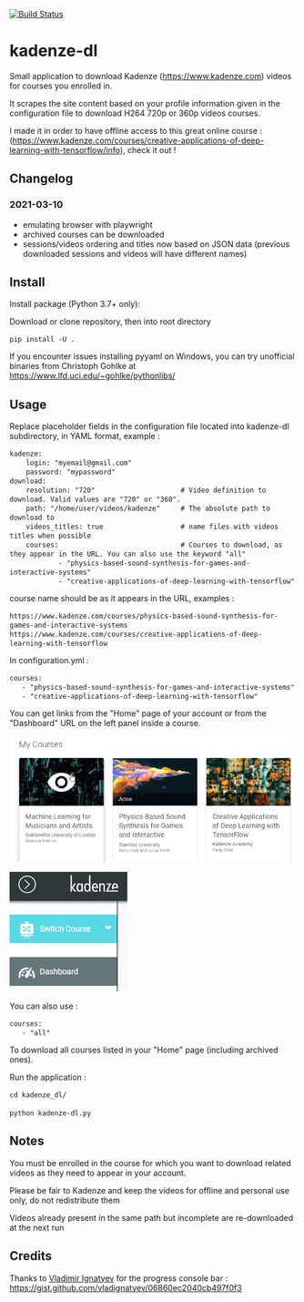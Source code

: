 [![Build Status](https://travis-ci.org/Gaarv/kadenze-dl.svg?branch=master)](https://travis-ci.org/Gaarv/kadenze-dl)

kadenze-dl
===

Small application to download Kadenze (https://www.kadenze.com) videos for courses you enrolled in.

It scrapes the site content based on your profile information given in the configuration file to download H264 720p or 360p videos courses.

I made it in order to have offline access to this great online course : (https://www.kadenze.com/courses/creative-applications-of-deep-learning-with-tensorflow/info), check it out !


Changelog
---

### 2021-03-10

- emulating browser with playwright
- archived courses can be downloaded
- sessions/videos ordering and titles now based on JSON data (previous downloaded sessions and videos will have different names)


Install
---

Install package (Python 3.7+ only):

Download or clone repository, then into root directory

    pip install -U .

If you encounter issues installing pyyaml on Windows, you can try unofficial binaries from Christoph Gohlke at https://www.lfd.uci.edu/~gohlke/pythonlibs/


Usage 
---

Replace placeholder fields in the configuration file located into kadenze-dl subdirectory, in YAML format, example :

    kadenze:
        login: "myemail@gmail.com"
        password: "mypassword"
    download:
        resolution: "720"                     # Video definition to download. Valid values are "720" or "360".
        path: "/home/user/videos/kadenze"     # The absolute path to download to
        videos_titles: true                   # name files with videos titles when possible
        courses:                              # Courses to download, as they appear in the URL. You can also use the keyword "all"
                - "physics-based-sound-synthesis-for-games-and-interactive-systems"
                - "creative-applications-of-deep-learning-with-tensorflow"


course name should be as it appears in the URL, examples :

    https://www.kadenze.com/courses/physics-based-sound-synthesis-for-games-and-interactive-systems
    https://www.kadenze.com/courses/creative-applications-of-deep-learning-with-tensorflow

In configuration.yml :
    
    courses:
       - "physics-based-sound-synthesis-for-games-and-interactive-systems"
       - "creative-applications-of-deep-learning-with-tensorflow"

You can get links from the "Home" page of your account or from the "Dashboard" URL on the left panel inside a course.

![Home](./images/kadenze1.png)

![Dashboard](./images/kadenze2.png)

You can also use :

    courses:
       - "all"

To download all courses listed in your "Home" page (including archived ones).

Run the application :

    cd kadenze_dl/

	python kadenze-dl.py


Notes
---
You must be enrolled in the course for which you want to download related videos as they need to appear in your account. 

Please be fair to Kadenze and keep the videos for offline and personal use only, do not redistribute them

Videos already present in the same path but incomplete are re-downloaded at the next run


Credits
---
Thanks to [Vladimir Ignatyev](https://gist.github.com/vladignatyev) for the progress console bar :
https://gist.github.com/vladignatyev/06860ec2040cb497f0f3
